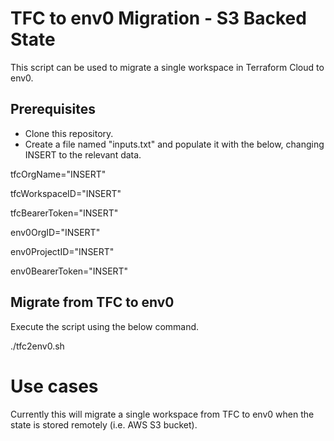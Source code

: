# TFC to env0 Migration - S3 Backed State

This script can be used to migrate a single workspace in Terraform Cloud to env0.

## Prerequisites

- Clone this repository.
- Create a file named "inputs.txt" and populate it with the below, changing INSERT to the relevant data.

tfcOrgName="INSERT"

tfcWorkspaceID="INSERT"

tfcBearerToken="INSERT"


env0OrgID="INSERT"

env0ProjectID="INSERT"

env0BearerToken="INSERT"

## Migrate from TFC to env0

Execute the script using the below command.

./tfc2env0.sh

# Use cases

Currently this will migrate a single workspace from TFC to env0 when the state is stored remotely (i.e. AWS S3 bucket).
